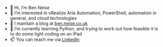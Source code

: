- 👋 Hi, I’m Ben Neise
- 👀 I’m interested in vRealize Aria Automation, PowerShell, automation in general, and cloud technologies
- 📝 I maintain a blog at [ben.neise.co.uk](https://ben.neise.co.uk/)
- 🌱 I’m currently learning Python, and trying to work out how feasible it is to do some light coding on an iPad
- 📫 You can reach me via [LinkedIn](https://www.linkedin.com/in/benneise/)